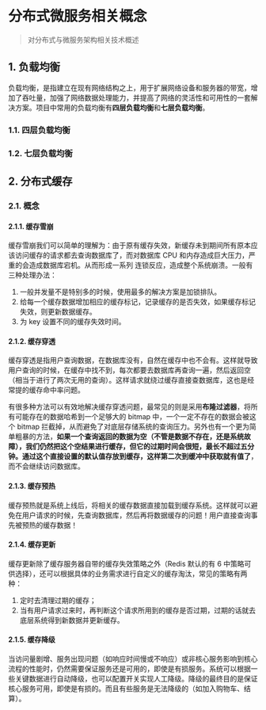 # 分布式微服务相关概念

> 对分布式与微服务架构相关技术概述

## 1. 负载均衡

负载均衡，是指建立在现有网络结构之上，用于扩展网络设备和服务器的带宽，增加了吞吐量，加强了网络数据处理能力，并提高了网络的灵活性和可用性的一套解决方案。项目中常用的负载均衡有**四层负载均衡**和**七层负载均衡**。

### 1.1. 四层负载均衡



### 1.2. 七层负载均衡




## 2. 分布式缓存

### 2.1. 概念

#### 2.1.1. 缓存雪崩

缓存雪崩我们可以简单的理解为：由于原有缓存失效，新缓存未到期间所有原本应该访问缓存的请求都去查询数据库了，而对数据库 CPU 和内存造成巨大压力，严重的会造成数据库宕机。从而形成一系列
连锁反应，造成整个系统崩溃。一般有三种处理办法：

1. 一般并发量不是特别多的时候，使用最多的解决方案是加锁排队。
2. 给每一个缓存数据增加相应的缓存标记，记录缓存的是否失效，如果缓存标记失效，则更新数据缓存。
3. 为 key 设置不同的缓存失效时间。

#### 2.1.2. 缓存穿透

缓存穿透是指用户查询数据，在数据库没有，自然在缓存中也不会有。这样就导致用户查询的时候，在缓存中找不到，每次都要去数据库再查询一遍，然后返回空（相当于进行了两次无用的查询）。这样请求就绕过缓存直接查数据库，这也是经常提的缓存命中率问题。

有很多种方法可以有效地解决缓存穿透问题，最常见的则是采用**布隆过滤器**，将所有可能存在的数据哈希到一个足够大的 bitmap 中，一个一定不存在的数据会被这个 bitmap 拦截掉，从而避免了对底层存储系统的查询压力。另外也有一个更为简单粗暴的方法，**如果一个查询返回的数据为空（不管是数据不存在，还是系统故障），我们仍然把这个空结果进行缓存，但它的过期时间会很短，最长不超过五分钟。通过这个直接设置的默认值存放到缓存，这样第二次到缓冲中获取就有值了**，而不会继续访问数据库。

#### 2.1.3. 缓存预热

缓存预热就是系统上线后，将相关的缓存数据直接加载到缓存系统。这样就可以避免在用户请求的时候，先查询数据库，然后再将数据缓存的问题！用户直接查询事先被预热的缓存数据！

#### 2.1.4. 缓存更新

缓存更新除了缓存服务器自带的缓存失效策略之外（Redis 默认的有 6 中策略可供选择），还可以根据具体的业务需求进行自定义的缓存淘汰，常见的策略有两种：

1. 定时去清理过期的缓存；
2. 当有用户请求过来时，再判断这个请求所用到的缓存是否过期，过期的话就去底层系统得到新数据并更新缓存。

#### 2.1.5. 缓存降级

当访问量剧增、服务出现问题（如响应时间慢或不响应）或非核心服务影响到核心流程的性能时，仍然需要保证服务还是可用的，即使是有损服务。系统可以根据一些关键数据进行自动降级，也可以配置开关实现人工降级。降级的最终目的是保证核心服务可用，即使是有损的。而且有些服务是无法降级的（如加入购物车、结算）。

